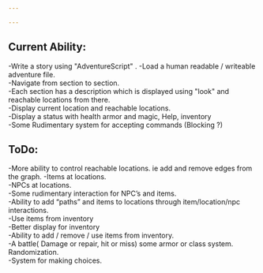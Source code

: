 ```yaml
---

---
```


Current Ability:
----------------
-Write a story using "AdventureScript" . 
-Load a human readable / writeable adventure file.  
-Navigate from section to section.  
-Each section has a description which is displayed using "look" and reachable locations from there.  
-Display current location and reachable locations.  
-Display a status with health armor and magic, Help, inventory   
-Some Rudimentary system for accepting commands (Blocking ?)


ToDo:
------------
-More ability to control reachable locations. ie add and remove edges from the graph.
-Items at locations.  
-NPCs at locations.  
-Some rudimentary interaction for NPC’s and items.   
-Ability to add “paths” and items to locations through item/location/npc interactions.  
-Use items from inventory  
-Better display for inventory  
-Ability to add / remove / use items from inventory.  
-A battle( Damage or repair, hit or miss) some armor or class system. Randomization.  
-System for making choices.
